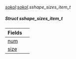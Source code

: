 _[sokol](../../modules/sokol/sokol-module.md):[sokol](../../modules/sokol/sokol-module.md).sshape\_sizes\_item\_t_
##### Struct sshape\_sizes\_item\_t

| Fields | |
|:---|:---|
| [num](sokol-sshape_sizes_item_t-num.md) |  |
| [size](sokol-sshape_sizes_item_t-size.md) |  |
